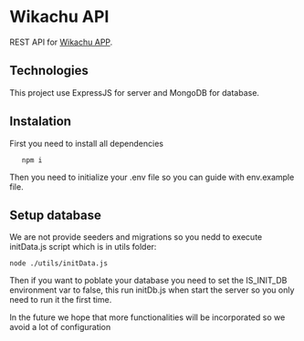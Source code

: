 # Wikachu API

REST API for [Wikachu APP](https://github.com/Mayko2003/wikachu-frontend).

## Technologies

This project use ExpressJS for server and MongoDB for database.

## Instalation

First you need to install all dependencies

```
   npm i
```

Then you need to initialize your .env file so you can guide with env.example file.

## Setup database

We are not provide seeders and migrations so you nedd to execute initData.js script which is in utils folder:

```
node ./utils/initData.js
```

Then if you want to poblate your database you need to set the IS_INIT_DB environment var to false, this run initDb.js when start the server so you only need to run it the first time.

In the future we hope that more functionalities will be incorporated so we avoid a lot of configuration
